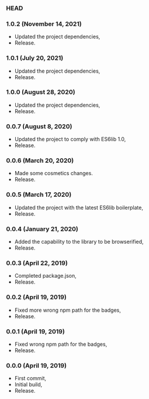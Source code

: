 ### HEAD

### 1.0.2 (November 14, 2021)

  * Updated the project dependencies,
  * Release.


### 1.0.1 (July 20, 2021)

  * Updated the project dependencies,
  * Release.


### 1.0.0 (August 28, 2020)

  * Updated the project dependencies,
  * Release.


### 0.0.7 (August 8, 2020)

  * Updated the project to comply with ES6lib 1.0,
  * Release.


### 0.0.6 (March 20, 2020)

  * Made some cosmetics changes.
  * Release.


### 0.0.5 (March 17, 2020)

  * Updated the project with the latest ES6lib boilerplate,
  * Release.


### 0.0.4 (January 21, 2020)

  * Added the capability to the library to be browserified,
  * Release.


### 0.0.3 (April 22, 2019)

  * Completed package.json,
  * Release.


### 0.0.2 (April 19, 2019)

  * Fixed more wrong npm path for the badges,
  * Release.


### 0.0.1 (April 19, 2019)

  * Fixed wrong npm path for the badges,
  * Release.


### 0.0.0 (April 19, 2019)

  * First commit,
  * Initial build,
  * Release.
